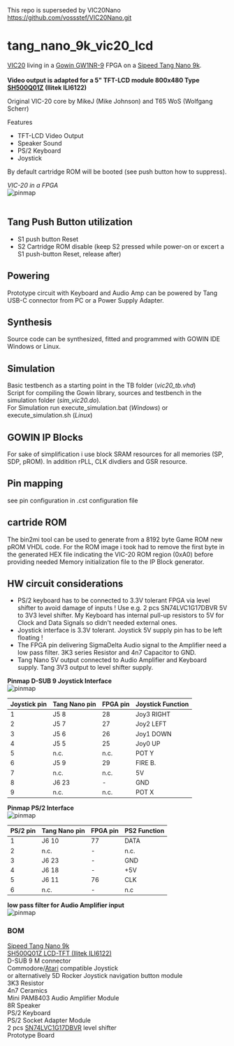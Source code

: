 This repo is superseded by VIC20Nano https://github.com/vossstef/VIC20Nano.git      



# tang_nano_9k_vic20_lcd
[VIC20](https://en.wikipedia.org/wiki/VIC-20) living in a [Gowin GW1NR-9](https://www.gowinsemi.com/en/product/detail/49/) FPGA on a [Sipeed Tang Nano 9k](https://api.dl.sipeed.com/shareURL/TANG/Nano%209K/1_Specification).<br>
<br>
**Video output is adapted for a 5" TFT-LCD module 800x480 Type [SH500Q01Z](https://dl.sipeed.com/Accessories/LCD/500Q01Z-00%20spec.pdf) (Ilitek ILI6122)**


Original VIC-20 core by MikeJ (Mike Johnson) and T65 WoS (Wolfgang Scherr)

Features
* TFT-LCD Video Output
* Speaker Sound
* PS/2 Keyboard
* Joystick

By default cartridge ROM will be booted (see push button how to suppress).

*VIC-20 in a FPGA* <br>
![pinmap](\.assets/vic-20-tang.png)<br> <br>

## Tang Push Button utilization
* S1 push button Reset
* S2 Cartridge ROM disable (keep S2 pressed while power-on or excert a S1 push-button Reset, release after)
## Powering
Prototype circuit with Keyboard and Audio Amp can be powered by Tang USB-C connector from PC or a Power Supply Adapter. 
## Synthesis
Source code can be synthesized, fitted and programmed with GOWIN IDE Windows or Linux.

## Simulation
Basic testbench as a starting point in the TB folder (*vic20_tb.vhd*)<br/>
Script for compiling the Gowin library, sources and testbench in the simulation folder (*sim_vic20.do*).<br/>
For Simulation run execute_simulation.bat (*Windows*) or execute_simulation.sh (*Linux*)

## GOWIN IP Blocks
For sake of simplification i use block SRAM resources for all memories (SP, SDP, pROM). In addition rPLL, CLK divdiers and GSR resource.
## Pin mapping 
see pin configuration in .cst configuration file

## cartride ROM
The bin2mi tool can be used to generate from a 8192 byte Game ROM new pROM VHDL code. For the ROM image i took had to remove the first byte in the generated HEX file indicating the VIC-20 ROM region (0xA0) before providing needed Memory initialization file to the IP Block generator. 
## HW circuit considerations
- PS/2 keyboard has to be connected to 3.3V tolerant FPGA via level shifter to avoid damage of inputs ! Use e.g. 2 pcs SN74LVC1G17DBVR 5V to 3V3 level shifter. My Keyboard has internal pull-up resistors to 5V for Clock and Data Signals so didn't needed external ones. 
- Joystick interface is 3.3V tolerant. Joystick 5V supply pin has to be left floating !
- The FPGA pin delivering SigmaDelta Audio signal to the Amplifier need a low pass filter. 3K3 series Resistor and 4n7 Capacitor to GND.
- Tang Nano 5V output connected to Audio Amplifier and Keyboard supply. Tang 3V3 output to level shifter supply.

**Pinmap D-SUB 9 Joystick Interface** <br>
![pinmap](\.assets/vic20-Joystick.png)

| Joystick pin | Tang Nano pin | FPGA pin | Joystick Function |
| ----------- | ---   | --------  | ----- |
| 1 | J5 8  | 28   | Joy3 RIGHT |
| 2 | J5 7  | 27 | Joy2 LEFT |
| 3 | J5 6  | 26 | Joy1 DOWN |
| 4 | J5 5 | 25 | Joy0 UP | 
| 5 | n.c. | n.c. | POT Y |
| 6 | J5 9 | 29 | FIRE B.|
| 7 | n.c. | n.c. | 5V |
| 8 | J6 23 | - | GND |
| 9 | n.c. | n.c. | POT X |

**Pinmap PS/2 Interface** <br>
![pinmap](\.assets/ps2conn.png)

| PS/2 pin | Tang Nano pin | FPGA pin | PS2 Function |
| ----------- | ---   | --------  | ----- |
| 1 | J6 10  | 77   | DATA  |
| 2 | n.c.  | - | n.c. |
| 3 | J6 23 | - | GND |
| 4 | J6 18 | - | +5V |
| 5 | J6 11| 76 | CLK |
| 6 | n.c. | - | n.c |

**low pass filter for Audio Amplifier input** <br>
![pinmap](\.assets/audiofilter.png)<br>

### BOM

[Sipeed Tang Nano 9k](https://api.dl.sipeed.com/shareURL/TANG/Nano%209K/1_Specification)<br> 
[SH500Q01Z LCD-TFT (Ilitek ILI6122)](https://api.dl.sipeed.com/shareURL/Accessories/LCD)<br> 
D-SUB 9 M connector<br> 
Commodore/[Atari](https://en.wikipedia.org/wiki/Atari_CX40_joystick) compatible Joystick<br> 
or alternatively 5D Rocker Joystick navigation button module<br>
3K3 Resistor<br>
4n7 Ceramics<br>
Mini PAM8403 Audio Amplifier Module<br>
8R Speaker<br>
PS/2 Keyboard<br>
PS/2 Socket Adapter Module<br>
2 pcs [SN74LVC1G17DBVR](http://www.ti.com/document-viewer/SN74LVC1G17/datasheet) level shifter<br>
Prototype Board<br>
